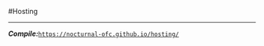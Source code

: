 #Hosting<hr>
<i><b>Compile:</b></i><a href="https://nocturnal-ofc.github.io/hosting/">```https://nocturnal-ofc.github.io/hosting/```
